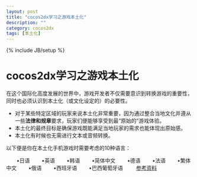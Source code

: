 ```yaml
---
layout: post
title: "cocos2dx学习之游戏本土化"
description: ""
category: cocos2dx
tags: [本土化]
---
```

{% include JB/setup %}

cocos2dx学习之游戏本土化
================

在这个国际化高度发展的世界中，游戏开发者不仅需要意识到转换游戏的重要性，同时也必须认识到本土化（或文化设定的）的必要性。


 - 对于某些特定区域的玩家来说本土化非常重要，因为通过整合当地文化并遵从一些**法律和规章**要求，玩家们便能够享受到最“原始的”游戏体验。
 - 本土化的最终目标是确保游戏既能满足当地玩家的需求也能体现出原始感。
 - 本土化有时候也无需进行文本或音频转换。


以下便是你在本土化手机游戏时需要考虑的10种语言：

　　•日语
　　•英语
　　•韩语
　　•简体中文
　　•德语
　　•法语
　　•繁体中文
　　•俄语
　　•西班牙语
　　•巴西葡萄牙语
　　
[参考资料][1]


  [1]: http://www.youxiniao.com/news/chanye/2523374.html